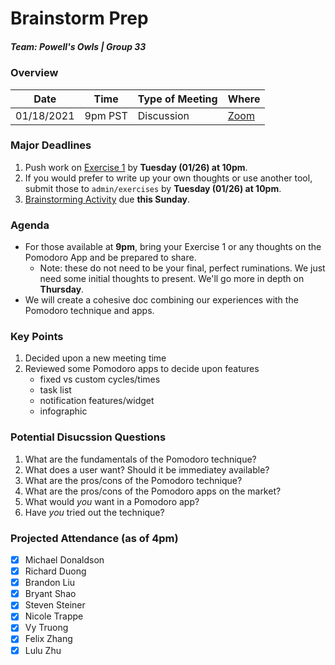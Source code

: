 # Brainstorm Prep
##### Team: Powell's Owls | Group 33

### Overview
| Date       | Time      | Type of Meeting   | Where                                     |
| ---------- | --------- | ----------------- | ----------------------------------------- |
| 01/18/2021 | 9pm PST   | Discussion        | [Zoom](https://ucsd.zoom.us/j/4117802958) |


### Major Deadlines
1. Push work on [Exercise 1](https://github.com/ntrappe/cse110-w21-group33/blob/main/admin/exercises/exercise1.md) by **Tuesday (01/26) at 10pm**.
2. If you would prefer to write up your own thoughts or use another tool, submit those to `admin/exercises` by **Tuesday (01/26) at 10pm**.
3. [Brainstorming Activity](https://canvas.ucsd.edu/courses/21783/assignments/259318) due **this Sunday**.


### Agenda
- For those available at **9pm**, bring your Exercise 1 or any thoughts on the Pomodoro App and be prepared to share.
  - Note: these do not need to be your final, perfect ruminations. We just need some initial thoughts to present. We'll go more in depth on **Thursday**.
- We will create a cohesive doc combining our experiences with the Pomodoro technique and apps.

### Key Points
1. Decided upon a new meeting time 
2. Reviewed some Pomodoro apps to decide upon features
    - fixed vs custom cycles/times
    - task list
    - notification features/widget
    - infographic

### Potential Disucssion Questions
1. What are the fundamentals of the Pomodoro technique?
2. What does a user want? Should it be immediatey available?
3. What are the pros/cons of the Pomodoro technique?
4. What are the pros/cons of the Pomodoro apps on the market?
5. What would *you* want in a Pomodoro app?
6. Have *you* tried out the technique?

### Projected Attendance (as of 4pm)
- [x] Michael Donaldson
- [x] Richard Duong
- [x] Brandon Liu
- [x] Bryant Shao
- [x] Steven Steiner
- [x] Nicole Trappe
- [x] Vy Truong
- [x] Felix Zhang
- [x] Lulu Zhu
